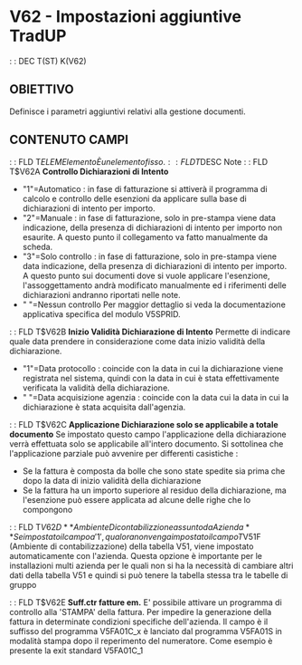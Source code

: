 # V62 - Impostazioni aggiuntive TradUP
 :  : DEC T(ST) K(V62)

## OBIETTIVO
Definisce i parametri aggiuntivi relativi alla gestione documenti.

## CONTENUTO CAMPI
 :  : FLD T$ELEM Elemento
È un elemento fisso.
 :  : FLD T$DESC Note
 :  : FLD T$V62A **Controllo Dichiarazioni di Intento**
* "1"=Automatico :  in fase di fatturazione si attiverà il programma di calcolo e controllo delle esenzioni da applicare sulla base di dichiarazioni di intento per importo.
* "2"=Manuale :  in fase di fatturazione, solo in pre-stampa viene data indicazione, della presenza di dichiarazioni di intento per importo non esaurite. A questo punto il collegamento va fatto manualmente da scheda.
* "3"=Solo controllo :  in fase di fatturazione, solo in pre-stampa viene data indicazione, della presenza di dichiarazioni di intento per importo. A questo punto sui documenti dove si vuole applicare l'esenzione, l'assoggettamento andrà modificato manualmente ed i riferimenti delle dichiarazioni andranno riportati nelle note.
* " "=Nessun controllo
Per maggior dettaglio si veda la documentazione applicativa specifica del modulo V5SPRID.

 :  : FLD T$V62B **Inizio Validità Dichiarazione di Intento**
Permette di indicare quale data prendere in considerazione come data inizio validità della dichiarazione.
* "1"=Data protocollo :  coincide con la data in cui la dichiarazione viene registrata nel sistema, quindi con la data in cui è stata effettivamente verificata la validità della dichiarazione.
* " "=Data acquisizione agenzia :  coincide con la data cui la data in cui la dichiarazione è stata acquisita dall'agenzia.

 :  : FLD T$V62C **Applicazione Dichiarazione solo se applicabile a totale documento**
Se impostato questo campo l'applicazione della dichiarazione verrà effettuata solo se applicabile all'intero documento.
Si sottolinea che l'applicazione parziale può avvenire per differenti casistiche : 
* Se la fattura è composta da bolle che sono state spedite sia prima che dopo la data di inizio validità della dichiarazione
* Se la fattura ha un importo superiore al residuo della dichiarazione, ma l'esenzione può essere applicata ad alcune delle righe che lo compongono

 :  : FLD T$V62D **Ambiente Di contabilizzione assunto da Azienda**
Se impostato il campo a '1', qualora non venga impostato il campo T$V51F (Ambiente di
contabilizzazione) della tabella V51, viene impostato automaticamente con l'azienda.
Questa opzione è importante per le installazioni multi azienda per le quali non si
ha la necessità di cambiare altri dati della tabella V51 e quindi si può tenere la
tabella stessa tra le tabelle di gruppo

 :  : FLD T$V62E **Suff.ctr fatture em.**
E' possibile attivare un programma di controllo alla 'STAMPA' della fattura. Per impedire la
generazione della fattura in determinate condizioni specifiche dell'azienda.
Il campo è il suffisso del programma V5FA01C_x  è lanciato dal programma V5FA01S in modalità stampa
dopo il reperimento del numeratore.
Come esempio è presente la exit standard V5FA01C_1
